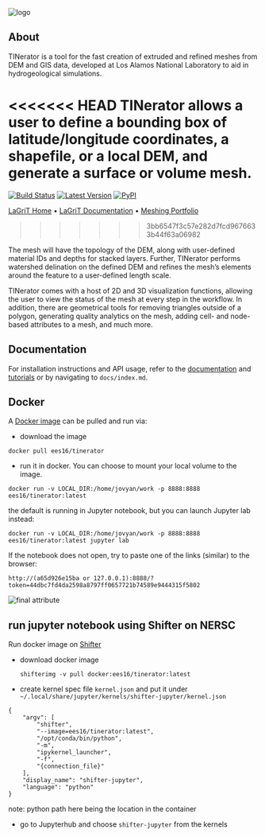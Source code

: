 ![logo](docs/assets/images/logo_horizontal.png)

## About

TINerator is a tool for the fast creation of extruded and refined meshes from
DEM and GIS data, developed at Los Alamos National Laboratory to aid in
hydrogeological simulations.

<<<<<<< HEAD
TINerator allows a user to define a bounding box of latitude/longitude
coordinates, a shapefile, or a local DEM, and generate a surface or volume mesh.
=======
[![Build Status](https://travis-ci.org/lanl/LaGriT.svg?branch=master)](https://travis-ci.org/lanl/LaGriT) [![Latest Version](https://img.shields.io/github/release/lanl/lagrit.svg?style=flat-square)](https://github.com/lanl/lagrit/releases) [![PyPI](https://img.shields.io/pypi/l/Django.svg)](https://github.com/lanl/LaGriT/blob/doc-test/LICENSE)

[LaGriT Home](https://lagrit.lanl.gov) • [LaGriT Documentation](http://lanl.github.io/LaGriT) • [Meshing Portfolio](https://meshing.lanl.gov/)
>>>>>>> 3bb6547f3c57e282d7fcd9676633b44f63a06982

The mesh will have the topology of the DEM, along with user-defined material IDs
and depths for stacked layers. Further, TINerator performs watershed delination
on the defined DEM and refines the mesh’s elements around the feature to a
user-defined length scale.

TINerator comes with a host of 2D and 3D visualization functions, allowing the
user to view the status of the mesh at every step in the workflow.
In addition, there are geometrical tools for removing triangles outside of a
polygon, generating quality analytics on the mesh, adding cell- and
node-based attributes to a mesh, and much more.

## Documentation


For installation instructions and API usage,
refer to the [documentation](https://raw.githack.com/lanl/LaGriT/tinerator/html/index.html) and [tutorials](https://raw.githack.com/lanl/LaGriT/tinerator/html/tutorials/index.html)
or by navigating to `docs/index.md`.

## Docker

A [Docker image](https://hub.docker.com/r/ees16/tinerator) can be pulled and run via:

- download the image

`docker pull ees16/tinerator`

- run it in docker. You can choose to mount your local volume to the image.

`docker run -v LOCAL_DIR:/home/jovyan/work -p 8888:8888 ees16/tinerator:latest`

the default is running in Jupyter notebook, but you can launch Jupyter lab instead:

`docker run -v LOCAL_DIR:/home/jovyan/work -p 8888:8888 ees16/tinerator:latest jupyter lab`

If the notebook does not open, try to paste one of the links (similar) to the browser:

`http://(a65d926e15ba or 127.0.0.1):8888/?token=44dbc7fd4da2598a8797ff0657721b74589e9444315f5802`

![final attribute](docs/assets/images/examples/attribute_final.png)

## run jupyter notebook using Shifter on NERSC

Run docker image on [Shifter](https://docs.nersc.gov/programming/shifter/overview/)

- download docker image 

    ```
    shifterimg -v pull docker:ees16/tinerator:latest
    ```

- create kernel spec file `kernel.json` and put it under `~/.local/share/jupyter/kernels/shifter-jupyter/kernel.json`

```
{
    "argv": [
        "shifter",
        "--image=ees16/tinerator:latest",
        "/opt/conda/bin/python",
        "-m",
        "ipykernel_launcher",
        "-f",
        "{connection_file}"
    ],
    "display_name": "shifter-jupyter",
    "language": "python"
}
```

note: python path here being the location in the container

- go to Jupyterhub and choose `shifter-jupyter` from the kernels
